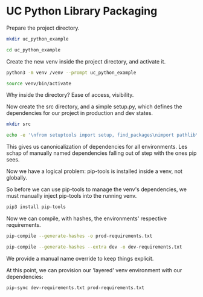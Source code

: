 # UC Python Library Packaging


Prepare the project directory.
```bash
mkdir uc_python_example

cd uc_python_example
```

Create the new venv inside the project directory, and activate it.

```bash
python3 -m venv /venv --prompt uc_python_example

source venv/bin/activate
```

Why inside the directory? Ease of access, visibility.


Now create the src directory, and a simple setup.py, which defines the dependencies for our project in production and dev states.

```bash
mkdir src

echo -e '\nfrom setuptools import setup, find_packages\nimport pathlib\n\nhere = pathlib.Path(__file__).parent.resolve()\nsetup(\n    name="uc_python_example",\n    packages=find_packages(where="src"),  # Required\n    python_requires=">=3.7, <4",\n    install_requires=["pydantic"],\n    extras_require={  # Optional\n        "dev": ["pip-tools", "hypothesis[cli]", "mypy", "flake8", "pre-commit"]\n    },\n    package_dir={"": "src"},\n)' >> setup.py
```

This gives us canonicalization of dependencies for all environments. Les schap of manually named dependencies falling out of step with the ones pip sees.


Now we have a logical problem: pip-tools is installed inside a venv, not globally.

So before we can use pip-tools to manage the venv's dependencies, we must manually inject pip-tools into the running venv.

```bash
pip3 install pip-tools
```

Now we can compile, with hashes, the environments' respective requirements.

```bash
pip-compile --generate-hashes -o prod-requirements.txt

pip-compile --generate-hashes --extra dev -o dev-requirements.txt
```

We provide a manual name override to keep things explicit.

At this point, we can provision our 'layered' venv environment with our dependencies:

```bash
pip-sync dev-requirements.txt prod-requirements.txt
```
